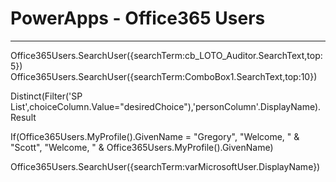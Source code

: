 # PowerApps - Office365 Users
___
Office365Users.SearchUser({searchTerm:cb_LOTO_Auditor.SearchText,top:5})
Office365Users.SearchUser({searchTerm:ComboBox1.SearchText,top:10})

Distinct(Filter('SP List',choiceColumn.Value="desiredChoice"),'personColumn'.DisplayName).Result

If(Office365Users.MyProfile().GivenName = "Gregory", "Welcome, " & "Scott", "Welcome, " & Office365Users.MyProfile().GivenName)

Office365Users.SearchUser({searchTerm:varMicrosoftUser.DisplayName})